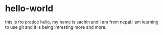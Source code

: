 # hello-world
this is fro pratice
 hello,
       my name is sachin and i am from nepal.i am learning to use git and it is being intresting more and more.
